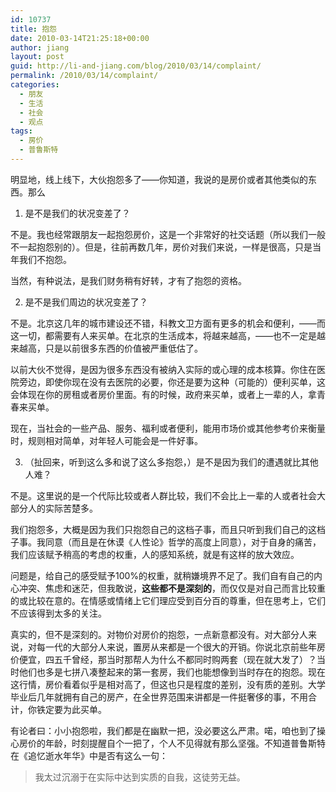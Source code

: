 ```yaml
---
id: 10737
title: 抱怨
date: 2010-03-14T21:25:18+00:00
author: jiang
layout: post
guid: http://li-and-jiang.com/blog/2010/03/14/complaint/
permalink: /2010/03/14/complaint/
categories:
  - 朋友
  - 生活
  - 社会
  - 观点
tags:
  - 房价
  - 普鲁斯特
---
```

明显地，线上线下，大伙抱怨多了——你知道，我说的是房价或者其他类似的东西。那么

1. 是不是我们的状况变差了？

不是。我也经常跟朋友一起抱怨房价，这是一个非常好的社交话题（所以我们一般不一起抱怨别的）。但是，往前再数几年，房价对我们来说，一样是很高，只是当年我们不抱怨。

当然，有种说法，是我们财务稍有好转，才有了抱怨的资格。

2. 是不是我们周边的状况变差了？

不是。北京这几年的城市建设还不错，科教文卫方面有更多的机会和便利，——而这一切，都需要有人来买单。在北京的生活成本，将越来越高，——也不一定是越来越高，只是以前很多东西的价值被严重低估了。

以前大伙不觉得，是因为很多东西没有被纳入实际的或心理的成本核算。你住在医院旁边，即使你现在没有去医院的必要，你还是要为这种（可能的）便利买单，这会体现在你的房租或者房价里面。有的时候，政府来买单，或者上一辈的人，拿青春来买单。

现在，当社会的一些产品、服务、福利或者便利，能用市场价或其他参考价来衡量时，规则相对简单，对年轻人可能会是一件好事。

3. （扯回来，听到这么多和说了这么多抱怨，）是不是因为我们的遭遇就比其他人难？

不是。这里说的是一个代际比较或者人群比较，我们不会比上一辈的人或者社会大部分人的实际苦楚多。

我们抱怨多，大概是因为我们只抱怨自己的这档子事，而且只听到我们自己的这档子事。我同意（而且是在休谟《人性论》哲学的高度上同意），对于自身的痛苦，我们应该赋予稍高的考虑的权重，人的感知系统，就是有这样的放大效应。

问题是，给自己的感受赋予100%的权重，就稍嫌境界不足了。我们自有自己的内心冲突、焦虑和迷茫，但我敢说，**这些都不是深刻的**，而仅仅是对自己而言比较重的或比较在意的。在情感或情绪上它们理应受到百分百的尊重，但在思考上，它们不应该得到太多的关注。

真实的，但不是深刻的。对物价对房价的抱怨，一点新意都没有。对大部分人来说，对每一代的大部分人来说，置房从来都是一个很大的开销。你说北京前些年房价便宜，四五千曾经，那当时那帮人为什么不都同时购两套（现在就大发了）？当时他们也多是七拼八凑整起来的第一套房，我们也能想像到当时存在的抱怨。现在这行情，房价看着似乎是相对高了，但这也只是程度的差别，没有质的差别。大学毕业后几年就拥有自己的房产，在全世界范围来讲都是一件挺奢侈的事，不用合计，你铁定要为此买单。

有论者曰：小小抱怨啦，我们都是在幽默一把，没必要这么严肃。喏，咱也到了操心房价的年龄，时刻提醒自个一把了，个人不见得就有那么坚强。不知道普鲁斯特在《追忆逝水年华》中是否有这么一句：

> 我太过沉溺于在实际中达到实质的自我，这徒劳无益。